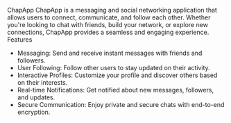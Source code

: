 ChapApp
ChapApp is a messaging and social networking application that allows users to connect, communicate, and follow each other. Whether you're looking to chat with friends, build your network, or explore new connections, ChapApp provides a seamless and engaging experience.
Features
- Messaging: Send and receive instant messages with friends and followers.
- User Following: Follow other users to stay updated on their activity.
- Interactive Profiles: Customize your profile and discover others based on their interests.
- Real-time Notifications: Get notified about new messages, followers, and updates.
- Secure Communication: Enjoy private and secure chats with end-to-end encryption.
